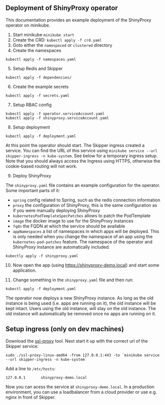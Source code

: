 ## Deployment of ShinyProxy operator

This documentation provides an example deployment of the ShinyProxy operator on minikube.

 1. Start minikube `minikube start`
 2. Create the CRD: `kubectl apply -f crd.yaml`
 3. Goto either the `namespaced` or `clustered` directory
 4. Create the namespaces

```
kubectl apply -f namespaces.yaml

```

 5. Setup Redis and Skipper

```
kubectl apply -f dependencies/
```


 6. Create the example secrets

```
kubectl apply -f secrets.yaml
```

 7. Setup RBAC config

```
kubectl apply -f operator.serviceAccount.yaml
kubectl apply -f shinyproxy.serviceAccount.yaml
```

 8. Setup deployment

```
kubectl apply -f deployment.yaml
```

At this point the operator should start.
The Skipper ingress created a service. You can find the URL of this service using `minikube service --url skipper-ingress -n kube-system`.
See below for a temporary ingress setup.
Note that you should always access the Ingress using HTTPS, otherwise the cookie-based routing will not work.

 9. Deploy ShinyProxy

The `shinyproxy.yaml` file contains an example configuration for the operator.
Some important parts of it:

 - `spring` config related to Spring, such as the redis connection information
 - `proxy` the configuration of ShinyProxy, this is the same configuration as if you were manually deploying ShinyProxy
 - `kubernetesPodTemplateSpecPatches` allows to patch the PodTemplate
 - `image` the docker image to use for the ShinyProxy instances
 - `fqdn` the FQDN at which the service should be available
 - `appNamespaces` a list of namespaces in which apps will be deployed. This is only needed when you change the namespace of an app using the `kubernetes-pod-patches` feature. The namespace of the operator and ShinyProxy instance are automatically included.

```
kubectly apply -f shinyproxy.yaml
```

 10. Now open the app (using https://shinyproxy-demo.local) and start some application.

 11. Change something in the `shinyproxy.yaml` file and then run:

```
kubectl apply -f deployment.yaml
```

The operator now deploys a new ShinyProxy instance. As long as the old instance is being used (i.e. apps are running on it), the old instance will be kept intact.
Users using the old instance, will stay on the old instance.
The old instance will automatically be removed once no apps are running on it.


## Setup ingress (only on dev machines)

Download the [ssl-proxy](https://github.com/suyashkumar/ssl-proxy) tool.
Next start it up with the correct url of the Skipper service:

```
sudo ./ssl-proxy-linux-amd64 -from 127.0.0.1:443 -to `minikube service --url skipper-ingress -n kube-system`
```

Add a line to `/etc/hosts`:

```
127.0.0.1       shinyproxy-demo.local
```

Now you can acess the service at `shinyproxy-demo.local`.
In a production environment, you can use a loadbalancer from a cloud provider or use e.g. nginx in front of Skipper.

